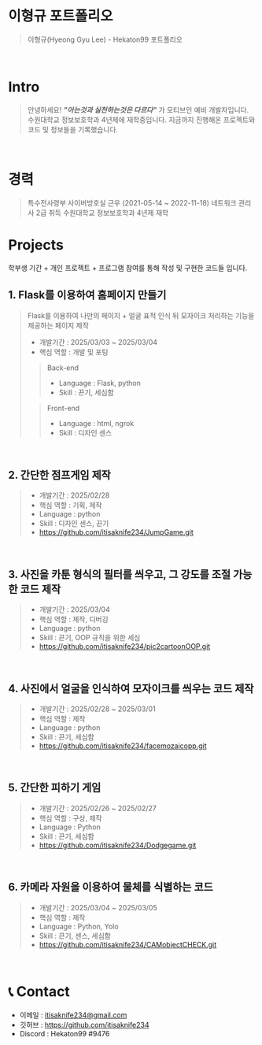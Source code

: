 # 이형규 포트폴리오

> 이형규(Hyeong Gyu Lee) - Hekaton99 포트폴리오

<br />

# Intro

> 안녕하세요! ***"아는것과 실천하는것은 다르다"*** 가 모티브인 예비 개발자입니다.
> 수원대학교 정보보호학과 4년제에 재학중입니다.
> 지금까지 진행해온 프로젝트와 코드 및 정보들을 기록했습니다.
<br />

# 경력
> 특수전사령부 사이버방호실 근우 (2021-05-14 ~ 2022-11-18)
> 네트워크 관리사 2급 취득
> 수원대학교 정보보호학과 4년제 재학

# Projects
학부생 기간 + 개인 프로젝트 + 프로그램 참여를 통해 작성 및 구현한 코드들 입니다.

## 1. Flask를 이용하여 홈페이지 만들기

> Flask를 이용하여 나만의 페이지 + 얼굴 표적 인식 뒤 모자이크 처리하는 기능을 제공하는 페이지 제작 
>
> - 개발기간 : 2025/03/03 ~ 2025/03/04 
> - 핵심 역할 : 개발 및 포팅
>
>> Back-end
>> - Language : Flask, python
>> - Skill : 끈기, 세심함
>> 
>
>> Front-end
>> - Language : html, ngrok
>> - Skill : 디자인 센스
>>

<br />

## 2. 간단한 점프게임 제작

> 
>
> - 개발기간 : 2025/02/28
> - 핵심 역할 : 기획, 제작
> - Language : python
> - Skill : 디자인 센스, 끈기
> - https://github.com/itisaknife234/JumpGame.git
>

<br />

## 3. 사진을 카툰 형식의 필터를 씌우고, 그 강도를 조절 가능한 코드 제작

> 
>
> - 개발기간 : 2025/03/04
> - 핵심 역할 : 제작, 디버깅
> - Language : python
> - Skill : 끈기, OOP 규칙을 위한 세심
> - https://github.com/itisaknife234/pic2cartoonOOP.git
> 

<br />

## 4. 사진에서 얼굴을 인식하여 모자이크를 씌우는 코드 제작 

> 
>
> - 개발기간 : 2025/02/28 ~ 2025/03/01
> - 핵심 역할 : 제작
> - Language : python 
> - Skill : 끈기, 세심함 
> - https://github.com/itisaknife234/facemozaicopp.git
> 

<br />

## 5. 간단한 피하기 게임

> 
>
> - 개발기간 : 2025/02/26 ~ 2025/02/27
> - 핵심 역할 : 구상, 제작
> - Language : Python
> - Skill : 끈기, 세심함
> - https://github.com/itisaknife234/Dodgegame.git
> 

<br />

## 6. 카메라 자원을 이용하여 물체를 식별하는 코드 

> 
>
> - 개발기간 : 2025/03/04 ~ 2025/03/05
> - 핵심 역할 : 제작
> - Language : Python, Yolo
> - Skill : 끈기, 센스, 세심함
> - https://github.com/itisaknife234/CAMobjectCHECK.git
> 

<br />

# 📞 Contact

- 이메일 : itisaknife234@gmail.com
- 깃허브 : https://github.com/itisaknife234
- Discord : Hekaton99 #9476
